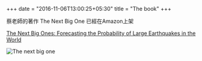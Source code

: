 +++
date = "2016-11-06T13:00:25+05:30"
title = "The book"
+++

蔡老師的著作
The Next Big One
已經在Amazon上架

[The Next Big Ones: Forecasting the Probability of Large Earthquakes in the World](https://www.amazon.com/Next-Big-Ones-Forecasting-Probability-ebook/dp/B07BFS9T43)

![The next big one](../img/TheNextBigOne.jpg)